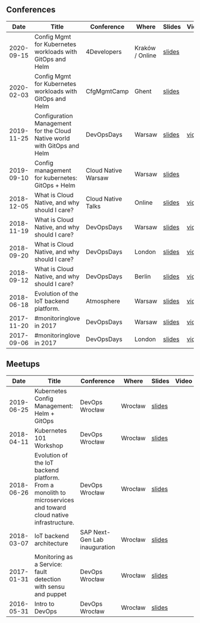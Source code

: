 ## Conferences

| Date | Title | Conference | Where | Slides | Video | Description |
| ---- | ----- | ---------- | ----- | ------ | ----- | ----------- |
| 2020-09-15 | Config Mgmt for Kubernetes workloads with GitOps and Helm | 4Developers | Kraków / Online | [slides](https://www.slideshare.net/TomaszTarczyski1/config-management-for-kubernetes-gitops-helm-4developers-2020) |  | [description](https://4developers.org.pl/lecture_warszawa_2020/#id=62340) |
| 2020-02-03 | Config Mgmt for Kubernetes workloads with GitOps and Helm | CfgMgmtCamp | Ghent | [slides](https://www.slideshare.net/TomaszTarczyski1/config-management-forkubernetes-gitops-helm-cfgmgmtcamp-2020) |  | [description](https://cfp.cfgmgmtcamp.be/2020/talk/FRSHZ8/) |
| 2019-11-25 | Configuration Management for the Cloud Native world with GitOps and Helm | DevOpsDays | Warsaw | [slides](https://www.slideshare.net/TomaszTarczyski1/config-management-for-kubernetes-gitops-helm) | [video](https://www.youtube.com/watch?v=rSw2VPNtP68) | [description](https://2019.devopsdays.pl/lecture/#id=57329) |
| 2019-09-10 | Config management for kubernetes: GitOps + Helm | Cloud Native Warsaw | Warsaw | [slides](https://www.slideshare.net/TomaszTarczyski1/config-management-for-kubernetes-gitops-helm-4developers-2020) |  | [description](http://www.cloudnativewarsaw.com/) |
| 2018-12-05 | What is Cloud Native, and why should I care? | Cloud Native Talks | Online | [slides](https://www.slideshare.net/TomaszTarczyski1/what-is-cloud-native-and-why-should-i-care-123684622) | [video](https://www.youtube.com/watch?v=kj4S_X4Mjdg) | [description](https://www.meetup.com/Cloud-Native-Kubernetes-Warsaw/events/256906417/) |
| 2018-11-19 | What is Cloud Native, and why should I care? | DevOpsDays | Warsaw | [slides](https://www.slideshare.net/TomaszTarczyski1/what-is-cloud-native-and-why-should-i-care-123684622) | [video](https://www.youtube.com/watch?v=1seBP50RETo) | [description](https://2018.devopsdays.pl/lecture.html#id=48755) |
| 2018-09-20 | What is Cloud Native, and why should I care? | DevOpsDays | London | [slides](https://www.slideshare.net/TomaszTarczyski1/what-is-cloud-native-and-why-should-i-care) | [video](https://www.youtube.com/watch?v=DPV9Gr4Elv8) | [description](https://devopsdays.org/events/2018-london/program/tomasz-tarczynski) |
| 2018-09-12 | What is Cloud Native, and why should I care? | DevOpsDays | Berlin | [slides](https://www.slideshare.net/TomaszTarczyski1/what-is-cloud-native-and-why-should-i-care) | [video](https://www.youtube.com/watch?v=k74GpOcrsEc) | [description](https://devopsdays.org/events/2018-berlin/program/tomasz-tarcynski) |
| 2018-06-18 | Evolution of the IoT backend platform. | Atmosphere | Warsaw | [slides](https://www.slideshare.net/TomaszTarczyski1/evolution-of-the-iot-backend-platform-from-a-monolith-to-microservices-and-toward-cloud-native-infrastructure) | [video](https://www.youtube.com/watch?v=r1j_D1HH_2M) |
| 2017-11-20 | #monitoringlove in 2017 | DevOpsDays | Warsaw | [slides](https://www.slideshare.net/TomaszTarczyski1/monitoringlove-in-2017) | [video](https://www.youtube.com/watch?v=Zwtcm3_XGrM) |
| 2017-09-06 | #monitoringlove in 2017 | DevOpsDays | London | [slides](https://www.slideshare.net/TomaszTarczyski1/monitoringlove-in-2017) | [video](https://www.youtube.com/watch?v=LvmZn_lCNKs) | [description](https://devopsdays.org/events/2017-london/program/tomasz-tarczynski) |

## Meetups

| Date | Title | Conference | Where | Slides | Video | Description |
| ---- | ----- | ---------- | ----- | ------ | ----- | ----------- |
| 2019-06-25 | Kubernetes Config Management: Helm + GitOps | DevOps Wrocław | Wrocław | [slides](https://github.com/devopswroclaw/presentations/raw/master/slides/devopswroclaw_2019-06-25/Tomasz_Tarczynski_-_Config_management_for_Kubernetes_-_GitOps_+_Helm.pdf) |  | [description](https://www.meetup.com/Wroclaw-DevOps-Meetup/events/261998216/) | 
| 2018-04-11 | Kubernetes 101 Workshop | DevOps Wrocław | Wrocław | [slides](https://github.com/ttarczynski/kubernetes-101-workshop) |  | [description](https://www.meetup.com/Wroclaw-DevOps-Meetup/events/249378515/) |
| 2018-06-26 | Evolution of the IoT backend platform. From a monolith to microservices and toward cloud native infrastructure. | DevOps Wrocław | Wrocław | [slides](https://github.com/devopswroclaw/presentations/raw/master/slides/devopswroclaw_2018-06-26/Tomasz_Tarczynski_-_Evolution_of_the_IoT_backend_platform.pdf) |  | [description](https://www.meetup.com/Wroclaw-DevOps-Meetup/events/251437211/) |
| 2018-03-07 | IoT backend architecture | SAP Next-Gen Lab inauguration | Wrocław | [slides](https://www.slideshare.net/TomaszTarczyski1/iot-backend-architecture) |  | [description](https://centrumprasowe.wsb.pl/27853-pierwsze-w-polsce-laboratorium-sap-next-gen) |
| 2017-01-31 | Monitoring as a Service: fault detection with sensu and puppet | DevOps Wrocław | Wrocław | [slides](https://github.com/devopswroclaw/presentations/raw/master/slides/devopswroclaw_2017-01-31/Tomasz_Tarczynski_-_Monitoring_as_a_Service.pdf) |  | [description](https://www.meetup.com/Wroclaw-DevOps-Meetup/events/236526236/) |
| 2016-05-31 | Intro to DevOps | DevOps Wrocław | Wrocław | [slides](https://github.com/devopswroclaw/presentations/raw/master/slides/devopswroclaw_2016-05-31/Intro_to_DevOps.pdf) |  | [description](https://www.meetup.com/Wroclaw-DevOps-Meetup/events/231290766/) |

